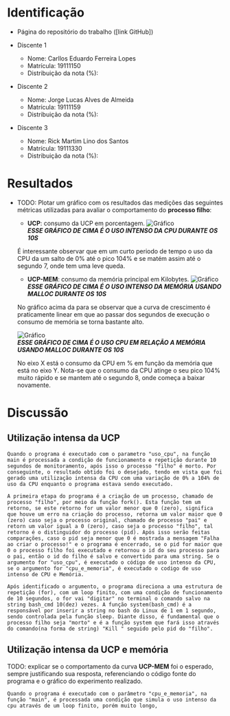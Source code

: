 # Identificação

* Página do repositório do trabalho ([link GitHub]) 

* Discente 1
	* Nome: Carllos Eduardo Ferreira Lopes
	* Matrícula: 19111150
	* Distribuição da nota (%): 
* Discente 2
	* Nome: Jorge Lucas Alves de Almeida
	* Matrícula: 19111159
	* Distribuição da nota (%): 
* Discente 3
	* Nome: Rick Martim Lino dos Santos
	* Matrícula: 19111330
	* Distribuição da nota (%): 		
	
# Resultados


* TODO: Plotar um gráfico com os resultados das medições das seguintes métricas utilizadas para avaliar o comportamento do **processo filho**:
	*  **UCP**: consumo da UCP em porcentagem.
	![Gráfico](cpu_x_tempo.png)  
	***ESSE GRÁFICO DE CIMA É O USO INTENSO DA CPU DURANTE OS 10S***
	
	É interessante observar que em um curto periodo de tempo o uso da CPU da um salto de 0% até o pico 104% e se matém assim até o segundo 7, onde tem uma leve queda.
	
	*  **UCP-MEM**: consumo da memória principal em Kilobytes.
	![Gráfico](mem_x_tempo.png)  
	***ESSE GRÁFICO DE CIMA É O USO INTENSO DA MEMÓRIA USANDO MALLOC DURANTE OS 10S***
	
	No gráfico acima da para se observar que a curva de crescimento é praticamente linear em que ao passar dos segundos de execução o consumo de memória se torna bastante alto.
	
	![Gráfico](cpu_x_memoria.png)  
	***ESSE GRÁFICO DE CIMA É O USO CPU EM RELAÇÃO A MEMÓRIA USANDO MALLOC DURANTE OS 10S***
	
	No eixo X está o consumo da CPU em % em função da memória que está no eixo Y. Nota-se que o consumo da CPU atinge o seu pico 104% muito rápido e se mantem até o segundo 8, onde começa a baixar novamente.
	

# Discussão

## Utilização intensa da UCP

	Quando o programa é executado com o parametro "uso_cpu", na função main é processada a condição de funcionamento e repetição durante 10 segundos de monitoramento, após isso o processo "filho" é morto. Por conseguinte, o resultado obtido foi o desejado, tendo em vista que foi gerado uma utilização intensa da CPU com uma variação de 0% a 104% de uso da CPU enquanto o programa estava sendo executado.
	
	A primeira etapa do programa é a criação de um processo, chamado de processo "filho", por meio da função fork(). Esta função tem um retorno, se este retorno for um valor menor que 0 (zero), significa que houve um erro na criação do processo, retorna um valor maior que 0 (zero) caso seja o processo original, chamado de processo "pai" e retorn um valor igual a 0 (zero), caso seja o processo "filho", tal retorno é o distinguidor do processo (pid). Após isso serão feitas comparações, caso o pid seja menor que 0 é mostrada a mensagem "Falha ao criar o processo!" e o programa é encerrado, se o pid for maior que 0 o processo filho foi executado e retornou o id do seu processo para o pai, então o id do filho é salvo e convertido para uma string. Se o argumento for "uso_cpu", é executado o código de uso intenso da CPU, se o argumento for "cpu_e_memoria", é executado o codigo de uso intenso de CPU e Memória.
	
	Após identificado o argumento, o programa direciona a uma estrutura de repetição (for), com um loop finito, com uma condição de funcionamento de 10 segundos, o for vai "digitar" no terminal o comando salvo na string bash_cmd 10(dez) vezes. A função system(bash_cmd) é a responsável por inserir a string no bash do Linux de 1 em 1 segundo, sendo controlada pela função sleep. Diante disso, é fundamental que o processo filho seja "morto" e é a função system que fará isso através do comando(na forma de string) "Kill " seguido pelo pid do "filho". 
	
	

## Utilização intensa da UCP e memória

TODO: explicar se o comportamento da curva **UCP-MEM** foi o esperado, sempre justificando sua resposta, referenciando o código fonte do programa e o gráfico do experimento realizado.

	Quando o programa é executado com o parâmetro "cpu_e_memoria", na função "main", é processada uma condição que simula o uso intenso da cpu através de um loop finito, porém muito longo, 

